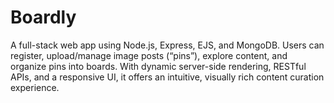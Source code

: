 # Boardly
A full-stack web app using Node.js, Express, EJS, and MongoDB. Users can register, upload/manage image posts (“pins”), explore content, and organize pins into boards. With dynamic server-side rendering, RESTful APIs, and a responsive UI, it offers an intuitive, visually rich content curation experience.
